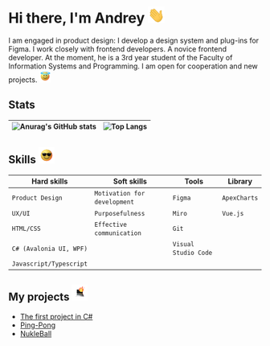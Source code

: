 <h1 align="left">
  Hi there, I'm Andrey
  <img src="https://github.com/AndreiExtr/andreiExtr/blob/main/Gifs/Hi.gif" height="32" />
</h1>
I am engaged in product design: I develop a design system and plug-ins for Figma. I work closely with frontend developers. A novice frontend developer.
At the moment, he is a 3rd year student of the Faculty of Information Systems and Programming. I am open for cooperation and new projects. <img src="https://github.com/AndreiExtr/andreiExtr/blob/main/Gifs/holy.gif" height="24"/><p>


## Stats

| ![Anurag's GitHub stats](https://github-readme-stats-sigma-five.vercel.app/api?username=AndreiExtr&theme=default&show_icons=true) |![Top Langs](https://github-readme-stats-sigma-five.vercel.app/api/top-langs/?username=AndreiExtr&layout=compact)  |
| ------------- | ------------- |

<h2 align="left">Skills 
<img src="https://github.com/AndreiExtr/andreiExtr/blob/main/Gifs/glasses.gif" height="32"/></h2>

| Hard skills | Soft skills | Tools | Library |
| --- | --- | --- | --- |
| `Product Design` | `Motivation for development` | `Figma` | `ApexCharts` |
| `UX/UI` | `Purposefulness` | `Miro` | `Vue.js` |
| `HTML/CSS` | `Effective communication` | `Git` |  |
| `C# (Avalonia UI, WPF)` |  | `Visual Studio Code` |  |
| `Javascript/Typescript` |  |  |  |

<h2 align="left">My projects 
<img src="https://github.com/AndreiExtr/andreiExtr/blob/main/Gifs/laptop.gif" height="32"/></h2>

+ [The first project in C#](https://github.com/AndreiExtr/Uploading_Excel.git)
+ [Ping-Pong](https://github.com/AndreiExtr/Ping-Pong.git)
+ [NukleBall](https://github.com/AndreiExtr/NukleBall.git)







<!--
**AndreiExtr/andreiExtr** is a ✨ _special_ ✨ repository because its `README.md` (this file) appears on your GitHub profile.

Here are some ideas to get you started:

- 🔭 I’m currently working on ...
- 🌱 I’m currently learning ...
- 👯 I’m looking to collaborate on ...
- 🤔 I’m looking for help with ...
- 💬 Ask me about ...
- 📫 How to reach me: ...
- 😄 Pronouns: ...
- ⚡ Fun fact: ...
-->
